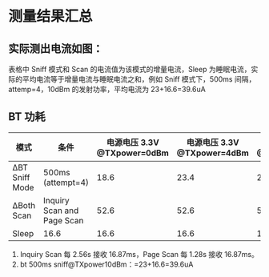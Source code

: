 # 测量结果汇总
## 实际测出电流如图：
表格中 Sniff 模式和 Scan 的电流值为该模式的增量电流，Sleep 为睡眠电流，实际的平均电流等于增量电流与睡眠电流之和，例如 Sniff 模式下，500ms 间隔，attemp=4，10dBm 的发射功率，平均电流为 23+16.6=39.6uA

## BT 功耗

| 模式 | 条件 | 电源电压 3.3V @TXpower=0dBm | 电源电压 3.3V @TXpower=4dBm | 电源电压 3.3V @TXpower=10dBm | 电源电压 3.3V @TXpower=13dBm | 单位 |
|------|------|---------------------------|----------------------------|-----------------------------|-----------------------------|------|
| ∆BT Sniff Mode | 500ms (attempt=4) | 18.6 | 23.4 | 23 | 40.9 | uA |
| ∆Both Scan | Inquiry Scan and Page Scan | 52.6 | 52.6 | 52.6 | 52.6 | uA |
| Sleep | 16.6 | 16.6 | 16.6 | 16.6 | 16.6 | uA |
1. Inquiry Scan 每 2.56s 接收 16.87ms，Page Scan 每 1.28s 接收 16.87ms。
2. bt 500ms sniff@TXpower10dBm：=23+16.6=39.6uA
